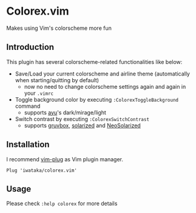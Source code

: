 # Colorex.vim

Makes using Vim's colorscheme more fun

## Introduction

This plugin has several colorscheme-related functionalities like below:

- Save/Load your current colorscheme and airline theme (automatically when starting/quitting by default)
    - now no need to change colorscheme settings again and again in your `.vimrc`
- Toggle background color by executing `:ColorexToggleBackground` command
    - supports [ayu](https://github.com/ayu-theme/ayu-vim)'s dark/mirage/light
- Switch contrast by executing `:ColorexSwitchContrast`
    - supports [gruvbox](https://github.com/morhetz/gruvbox), [solarized](https://github.com/altercation/vim-colors-solarized) and [NeoSolarized](https://github.com/overcache/NeoSolarized)

## Installation

I recommend [vim-plug](https://github.com/junegunn/vim-plug) as Vim plugin manager.

```vim
Plug 'iwataka/colorex.vim'
```

## Usage

Please check `:help colorex` for more details
